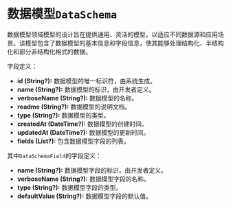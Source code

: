 # 数据模型`DataSchema`

数据模型领域模型的设计旨在提供通用、灵活的模型，以适应不同数据源和应用场景。该模型包含了数据模型的基本信息和字段信息，使其能够处理结构化、半结构化和部分非结构化格式的数据。

字段定义：

- **id (String?):** 数据模型的唯一标识符，由系统生成。
- **name (String?):** 数据模型的标识，由开发者定义。
- **verboseName (String?):** 数据模型的名称。
- **readme (String?):** 数据模型的说明文档。
- **type (String?):** 数据模型的类型。
- **createdAt (DateTime?):** 数据模型的创建时间。
- **updatedAt (DateTime?):** 数据模型的更新时间。
- **fields (List<DataSchemaField>?):** 包含数据模型字段的列表。

其中`DataSchemaField`的字段定义：

- **name (String?):** 数据模型字段的标识，由开发者定义。
- **verboseName (String?):** 数据模型字段的名称。
- **type (String?):** 数据模型字段的类型。
- **defaultValue (String?):** 数据模型字段的默认值。
